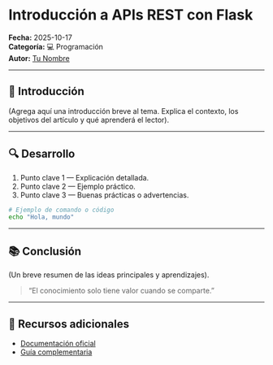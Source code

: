 # Introducción a APIs REST con Flask

**Fecha:** 2025-10-17  
**Categoría:** 💻 Programación  
**Autor:** [Tu Nombre](https://github.com/tuusuario)

---

## 🧠 Introducción

(Agrega aquí una introducción breve al tema. Explica el contexto, los objetivos del artículo y qué aprenderá el lector).

---

## 🔍 Desarrollo

1. Punto clave 1 — Explicación detallada.  
2. Punto clave 2 — Ejemplo práctico.  
3. Punto clave 3 — Buenas prácticas o advertencias.

```bash
# Ejemplo de comando o código
echo "Hola, mundo"
```

---

## 📚 Conclusión

(Un breve resumen de las ideas principales y aprendizajes).

> “El conocimiento solo tiene valor cuando se comparte.”

---

## 🔗 Recursos adicionales

- [Documentación oficial](https://example.com)
- [Guía complementaria](https://example.com)
